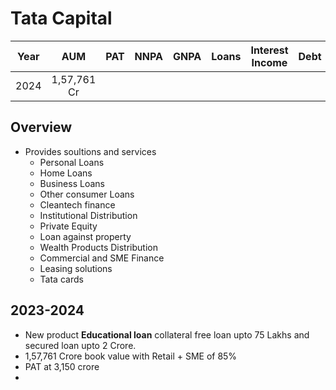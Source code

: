 # Tata Capital

| Year | AUM | PAT | NNPA | GNPA | Loans | Interest Income | Debt | Finance Cost |
|:----:|:---:|:---:|:----:|:----:|:-----:|:---------------:|:----:|:------------:|
|2024  |1,57,761 Cr |

## Overview

- Provides soultions and services
    - Personal Loans
    - Home Loans
    - Business Loans
    - Other consumer Loans
    - Cleantech finance
    - Institutional Distribution
    - Private Equity
    - Loan against property
    - Wealth Products Distribution
    - Commercial and SME Finance
    - Leasing solutions
    - Tata cards


## 2023-2024

- New product **Educational loan** collateral free loan upto 75 Lakhs and secured loan upto 2 Crore. 
- 1,57,761 Crore book value with Retail + SME of 85%
- PAT at 3,150 crore
- 